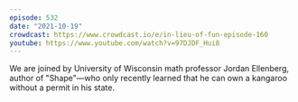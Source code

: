 ```yaml
---
episode: 532
date: "2021-10-19"
crowdcast: https://www.crowdcast.io/e/in-lieu-of-fun-episode-160
youtube: https://www.youtube.com/watch?v=97DJDF_Hui8
---
```

We are joined by University of Wisconsin math professor Jordan Ellenberg, author of "Shape"—who only recently learned that he can own a kangaroo without a permit in his state.
